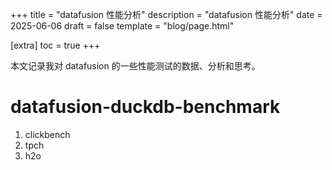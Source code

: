 +++
title = "datafusion 性能分析"
description = "datafusion 性能分析"
date = 2025-06-06
draft = false
template = "blog/page.html"

[extra]
toc = true
+++

本文记录我对 datafusion 的一些性能测试的数据、分析和思考。

# datafusion-duckdb-benchmark

1. clickbench
2. tpch
3. h2o

